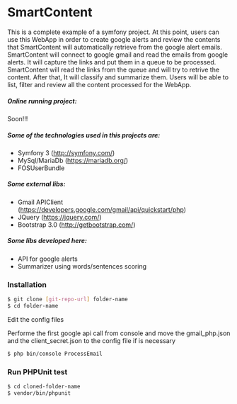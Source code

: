 # SmartContent
This is a complete example of a symfony project.
At this point, users can use this WebApp in order to create google alerts and review the contents that SmartContent will automatically retrieve from the google alert emails.
SmartContent will connect to google gmail and read the emails from google alerts. It will capture the links and put them in a queue to be processed.
SmartContent will read the links from the queue and will try to retrive the content. After that, It will classify and summarize them.
Users will be able to list, filter and review all the content processed for the WebApp.

##### Online running project:
Soon!!!

##### Some of the technologies used in this projects are:
  - Symfony 3 (http://symfony.com/)
  - MySql/MariaDb (https://mariadb.org/)
  - FOSUserBundle

##### Some external libs:
  - Gmail APIClient (https://developers.google.com/gmail/api/quickstart/php)
  - JQuery (https://jquery.com/)
  - Bootstrap 3.0 (http://getbootstrap.com/)

##### Some libs developed here:
  - API for google alerts
  - Summarizer using words/sentences scoring

### Installation
```sh
$ git clone [git-repo-url] folder-name
$ cd folder-name
```
Edit the config files

Performe the first google api call from console and move the gmail_php.json and the client_secret.json to the config file if is necessary
```sh
$ php bin/console ProcessEmail
```

### Run PHPUnit test
```sh
$ cd cloned-folder-name
$ vendor/bin/phpunit
```
